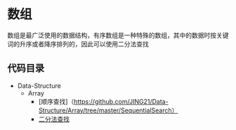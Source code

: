 # 数组

数组是最广泛使用的数据结构，有序数组是一种特殊的数组，其中的数据时按关键词的升序或者降序排列的，因此可以使用二分法查找

## 代码目录

- Data-Structure
  - Array
    - [顺序查找]（https://github.com/JING21/Data-Structure/Array/tree/master/SequentialSearch）
    - [二分法查找](https://github.com/JING21/Data-Structure/tree/master/Array/SequentialSearch)
